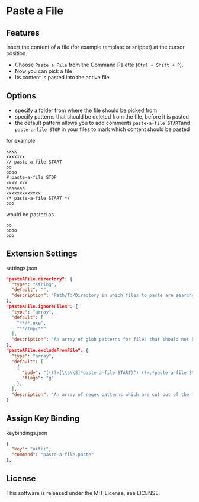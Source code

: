 # Paste a File

## Features

Insert the content of a file (for example template or snippet) at the cursor position.

- Choose `Paste a File` from the Command Palette (`Ctrl + Shift + P`). 
- Now you can pick a file 
- Its content is pasted into the active file

## Options

- specify a folder from where the file should be picked from 
- specify patterns that should be deleted from the file, before it is pasted
- the default pattern allows you to add comments ```paste-a-file START```and 
```paste-a-file STOP``` in your files to mark which content should be pasted

for example
```
xxxx
xxxxxxx
// paste-a-file START
oo
oooo
# paste-a-file STOP
xxxx xxx
xxxxxxx
xxxxxxxxxxxxx
/* paste-a-file START */
ooo
```
would be pasted as 
```
oo
oooo
ooo
```

## Extension Settings

settings.json
```json
"pasteAFile.directory": {
  "type": "string",
  "default": "",
  "description": "Path/To/Directory in which files to paste are searched. Default is the open workspacefolder"
},
"pasteAFile.ignoreFiles": {
  "type": "array",
  "default": [
    "**/*.exe",
    "**/tmp/**"
  ],
  "description": "An array of glob patterns for files that should not be found"
},
"pasteAFile.excludeFromFile": {
  "type": "array",
  "default": [
    { 
      "body": "(((?=[\\s\\S]*paste-a-file START)^)|(?=.*paste-a-file STOP.*\\r?\\n))[\\s\\S]*?((?<=.*paste-a-file START.*\\r?\\n)|$)\\s*",
      "flags": "g"
    },
  ],
  "description": "An array of regex patterns which are cut out of the file before it is inserted"
}
```


## Assign Key Binding

keybindings.json

```json
{
  "key": "alt+i",
  "command": "paste-a-file.paste"
},
```

## License

This software is released under the MIT License, see LICENSE.
